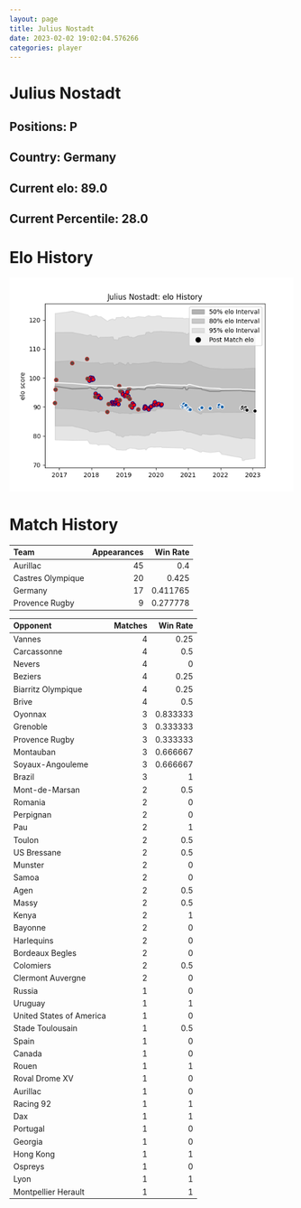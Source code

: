 ```yaml
---  
layout: page  
title: Julius Nostadt  
date: 2023-02-02 19:02:04.576266  
categories: player  
---
```

# Julius Nostadt

## Positions: P

## Country: Germany

## Current elo: 89.0

## Current Percentile: 28.0

# Elo History


![elo history](history_JuliusNostadt.png)
# Match History


| Team              |   Appearances |   Win Rate |
|:------------------|--------------:|-----------:|
| Aurillac          |            45 |   0.4      |
| Castres Olympique |            20 |   0.425    |
| Germany           |            17 |   0.411765 |
| Provence Rugby    |             9 |   0.277778 |

| Opponent                 |   Matches |   Win Rate |
|:-------------------------|----------:|-----------:|
| Vannes                   |         4 |   0.25     |
| Carcassonne              |         4 |   0.5      |
| Nevers                   |         4 |   0        |
| Beziers                  |         4 |   0.25     |
| Biarritz Olympique       |         4 |   0.25     |
| Brive                    |         4 |   0.5      |
| Oyonnax                  |         3 |   0.833333 |
| Grenoble                 |         3 |   0.333333 |
| Provence Rugby           |         3 |   0.333333 |
| Montauban                |         3 |   0.666667 |
| Soyaux-Angouleme         |         3 |   0.666667 |
| Brazil                   |         3 |   1        |
| Mont-de-Marsan           |         2 |   0.5      |
| Romania                  |         2 |   0        |
| Perpignan                |         2 |   0        |
| Pau                      |         2 |   1        |
| Toulon                   |         2 |   0.5      |
| US Bressane              |         2 |   0.5      |
| Munster                  |         2 |   0        |
| Samoa                    |         2 |   0        |
| Agen                     |         2 |   0.5      |
| Massy                    |         2 |   0.5      |
| Kenya                    |         2 |   1        |
| Bayonne                  |         2 |   0        |
| Harlequins               |         2 |   0        |
| Bordeaux Begles          |         2 |   0        |
| Colomiers                |         2 |   0.5      |
| Clermont Auvergne        |         2 |   0        |
| Russia                   |         1 |   0        |
| Uruguay                  |         1 |   1        |
| United States of America |         1 |   0        |
| Stade Toulousain         |         1 |   0.5      |
| Spain                    |         1 |   0        |
| Canada                   |         1 |   0        |
| Rouen                    |         1 |   1        |
| Roval Drome XV           |         1 |   0        |
| Aurillac                 |         1 |   0        |
| Racing 92                |         1 |   1        |
| Dax                      |         1 |   1        |
| Portugal                 |         1 |   0        |
| Georgia                  |         1 |   0        |
| Hong Kong                |         1 |   1        |
| Ospreys                  |         1 |   0        |
| Lyon                     |         1 |   1        |
| Montpellier Herault      |         1 |   1        |